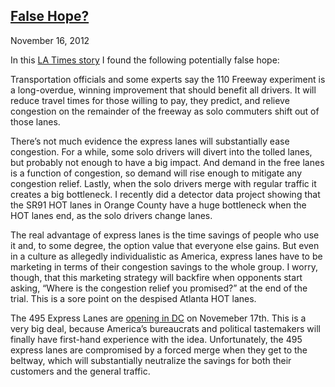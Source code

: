 ## [False Hope?](/2012/11/16/false-hope/ "False Hope?")

November 16, 2012


In this [LA Times story](http://articles.latimes.com/2012/nov/09/local/la-me-1109-toll-lane-opens-20121110) I found the following potentially false hope:

Transportation officials and some experts say the 110 Freeway experiment is a long-overdue, winning improvement that should benefit all drivers. It will reduce travel times for those willing to pay, they predict, and relieve congestion on the remainder of the freeway as solo commuters shift out of those lanes.

There’s not much evidence the express lanes will substantially ease congestion. For a while, some solo drivers will divert into the tolled lanes, but probably not enough to have a big impact. And demand in the free lanes is a function of congestion, so demand will rise enough to mitigate any congestion relief. Lastly, when the solo drivers merge with regular traffic it creates a big bottleneck. I recently did a detector data project showing that the SR91 HOT lanes in Orange County have a huge bottleneck when the HOT lanes end, as the solo drivers change lanes.

The real advantage of express lanes is the time savings of people who use it and, to some degree, the option value that everyone else gains. But even in a culture as allegedly individualistic as America, express lanes have to be marketing in terms of their congestion savings to the whole group. I worry, though, that this marketing strategy will backfire when opponents start asking, “Where is the congestion relief you promised?” at the end of the trial. This is a sore point on the despised Atlanta HOT lanes.

The 495 Express Lanes are [opening in DC](http://www.washingtonpost.com/blogs/the-state-of-nova/post/here-come-the-beltway-hot-lanes--you-ready/2012/11/16/c1aaa2fc-2f9f-11e2-9f50-0308e1e75445_blog.html) on Novemeber 17th. This is a very big deal, because America’s bureaucrats and political tastemakers will finally have first-hand experience with the idea. Unfortunately, the 495 express lanes are compromised by a forced merge when they get to the beltway, which will substantially neutralize the savings for both their customers and the general traffic.
